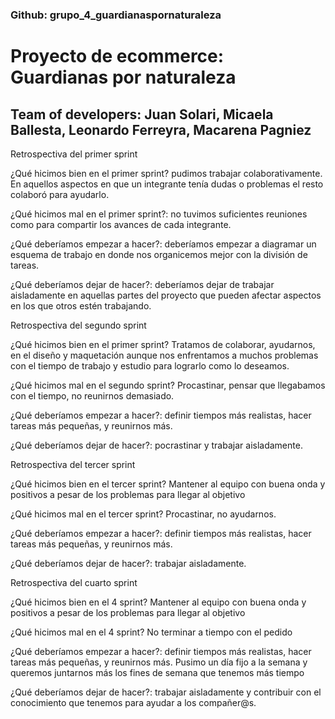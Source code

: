 ### Github: grupo_4_guardianaspornaturaleza
# Proyecto de ecommerce: Guardianas por naturaleza 

## Team of developers: Juan Solari, Micaela Ballesta, Leonardo Ferreyra, Macarena Pagniez

Retrospectiva del primer sprint 

¿Qué hicimos bien en el primer sprint? pudimos trabajar colaborativamente. En aquellos aspectos en que un integrante tenía dudas o problemas el resto colaboró para ayudarlo.

¿Qué hicimos mal en el primer sprint?: no tuvimos suficientes reuniones como para compartir los avances de cada integrante.

¿Qué deberíamos empezar a hacer?: deberíamos empezar a diagramar un esquema de trabajo en donde nos organicemos mejor con la división de tareas.

¿Qué deberíamos dejar de hacer?: deberíamos dejar de trabajar aisladamente en aquellas partes del proyecto que pueden afectar aspectos en los que otros estén trabajando. 

Retrospectiva del segundo sprint

¿Qué hicimos bien en el primer sprint? Tratamos de colaborar, ayudarnos, en el diseño y maquetación aunque nos enfrentamos a muchos problemas con el tiempo de trabajo y estudio para lograrlo como lo deseamos. 

¿Qué hicimos mal en el segundo sprint?
Procastinar, pensar que llegabamos con el tiempo, no reunirnos demasiado. 

¿Qué deberíamos empezar a hacer?: definir tiempos más realistas, hacer tareas más pequeñas, y reunirnos más. 

¿Qué deberíamos dejar de hacer?: pocrastinar y trabajar aisladamente. 


Retrospectiva del tercer sprint

¿Qué hicimos bien en el tercer sprint? Mantener al equipo con buena onda y positivos a pesar de los problemas para llegar al objetivo

¿Qué hicimos mal en el tercer sprint?
Procastinar, no ayudarnos. 

¿Qué deberíamos empezar a hacer?: definir tiempos más realistas, hacer tareas más pequeñas, y reunirnos más. 

¿Qué deberíamos dejar de hacer?: trabajar aisladamente. 

Retrospectiva del cuarto sprint

¿Qué hicimos bien en el 4 sprint? Mantener al equipo con buena onda y positivos a pesar de los problemas para llegar al objetivo

¿Qué hicimos mal en el 4 sprint?
No terminar a tiempo con el pedido 

¿Qué deberíamos empezar a hacer?: definir tiempos más realistas, hacer tareas más pequeñas, y reunirnos más. Pusimo un día fijo a la semana y queremos juntarnos más los fines de semana que tenemos más tiempo 

¿Qué deberíamos dejar de hacer?: trabajar aisladamente y contribuir con el conocimiento que tenemos para ayudar a los compañer@s. 












